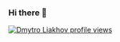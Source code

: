 ### Hi there 👋

[![Dmytro Liakhov profile views](https://u8views.com/api/v1/github/profiles/8529665/views/day-week-month-total-count.svg)](https://u8views.com/github/dliakhov)
